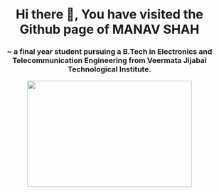 <h1 align="center">Hi there  👋, You have visited the Github page of MANAV SHAH</h1>
<h3 align="center"> ~ a final year student pursuing a B.Tech in Electronics and Telecommunication Engineering from Veermata Jijabai Technological Institute.</h3>

<!--🖼️RICK-->
<p align="center">
<img src="https://media.tenor.com/KkykmaqyVAwAAAAC/electricwires.gif" height="240" width="370">

<!--
**manavshah-28/manavshah-28** is a ✨ _special_ ✨ repository because its `README.md` (this file) appears on your GitHub profile.

Here are some ideas to get you started:

- 🔭 I’m currently working on ...
- 🌱 I’m currently learning ...
- 👯 I’m looking to collaborate on ...
- 🤔 I’m looking for help with ...
- 💬 Ask me about ...
- 📫 How to reach me: ...
- 😄 Pronouns: ...
- ⚡ Fun fact: ...
-->
